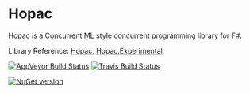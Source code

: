 # Hopac

Hopac is a [Concurrent ML](http://cml.cs.uchicago.edu/) style concurrent
programming library for F#.

Library Reference: [Hopac](http://hopac.github.io/Hopac/Hopac.html), [Hopac.Experimental](http://hopac.github.io/Hopac/Hopac.Experimental.html)

[![AppVeyor Build Status](https://ci.appveyor.com/api/projects/status/3l7omyrsbm1yioet)](https://ci.appveyor.com/project/vasily-kirichenko/hopac)
[![Travis Build Status](https://travis-ci.org/Hopac/Hopac.svg?branch=master)](https://travis-ci.org/Hopac/Hopac)

[![NuGet version](https://badge.fury.io/nu/HopAC.svg)](https://badge.fury.io/nu/HopAC)
